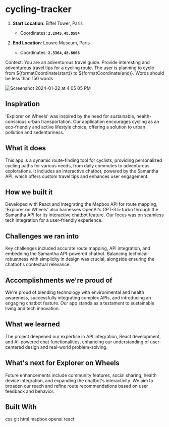 # cycling-tracker

1. **Start Location**: Eiffel Tower, Paris
    - Coordinates: **`2.2945,48.8584`**
   
2. **End Location**: Louvre Museum, Paris
    - Coordinates: **`2.3364,48.8606`**
  

Context: You are an adventurous travel guide. Provide interesting and adventurous travel tips for a cycling route. The user is planning to cycle from ${formatCoordinate(start)} to ${formatCoordinate(end)}. Words should be less than 150 words

![Screenshot 2024-01-22 at 4 05 05 PM](https://github.com/hamzafarooq009/cycling-tracker/assets/46634351/00d639d4-6fdc-4dfb-be45-c1754a45e790)


## Inspiration
'Explorer on Wheels' was inspired by the need for sustainable, health-conscious urban transportation. Our application encourages cycling as an eco-friendly and active lifestyle choice, offering a solution to urban pollution and sedentariness.

## What it does
This app is a dynamic route-finding tool for cyclists, providing personalized cycling paths for various needs, from daily commutes to adventurous explorations. It includes an interactive chatbot, powered by the Samantha API, which offers custom travel tips and enhances user engagement.

## How we built it
Developed with React and integrating the Mapbox API for route mapping, 'Explorer on Wheels' also harnesses OpenAI's GPT-3.5-turbo through the Samantha API for its interactive chatbot feature. Our focus was on seamless tech integration for a user-friendly experience.

## Challenges we ran into
Key challenges included accurate route mapping, API integration, and embedding the Samantha API-powered chatbot. Balancing technical robustness with simplicity in design was crucial, alongside ensuring the chatbot's contextual relevance.

## Accomplishments we're proud of
We're proud of blending technology with environmental and health awareness, successfully integrating complex APIs, and introducing an engaging chatbot feature. Our app stands as a testament to sustainable living and tech innovation.

## What we learned
The project deepened our expertise in API integration, React development, and AI-powered chat functionalities, enhancing our understanding of user-centered design and real-world problem-solving.

## What's next for Explorer on Wheels
Future enhancements include community features, social sharing, health device integration, and expanding the chatbot's interactivity. We aim to broaden our reach and refine route recommendations based on user feedback and behavior.

## Built With
css
git
html
mapbox
openai
react
